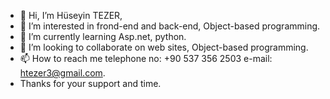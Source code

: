 - 👋 Hi, I’m Hüseyin TEZER,
- 👀 I’m interested in frond-end and back-end, Object-based programming.
- 🌱 I’m currently learning Asp.net, python.
- 💞️ I’m looking to collaborate on web sites, Object-based programming.
- 📫 How to reach me  telephone no: +90 537 356 2503 e-mail: htezer3@gmail.com.
- Thanks for your support and time.

<!---
hsyntzr/hsyntzr is a ✨ special ✨ repository because its `README.md` (this file) appears on your GitHub profile.
You can click the Preview link to take a look at your changes.
--->
